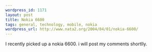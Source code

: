 ```yaml
--- 
wordpress_id: 1171
layout: post
title: Nokia 6600
tags: general, technology, mobile, nokia
wordpress_url: http://www.nata2.org/2004/04/01/nokia-6600/
---
```

I recently picked up a nokia 6600. i will post my comments shortlly.
